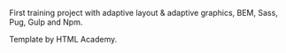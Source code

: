 First training project with adaptive layout & adaptive graphics, BEM, Sass, Pug, Gulp and Npm.

Template by HTML Academy.
